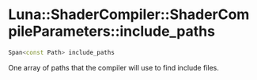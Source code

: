 # Luna::ShaderCompiler::ShaderCompileParameters::include_paths

```c++
Span<const Path> include_paths
```

One array of paths that the compiler will use to find include files. 

